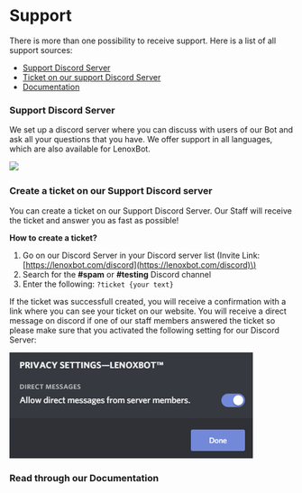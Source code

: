 # Support

There is more than one possibility to receive support. Here is a list of all support sources:

* [Support Discord Server](support.md#support-discord-server)
* [Ticket on our support Discord Server](support.md#create-a-ticket-on-our-support-discord-server)
* [Documentation](support.md#read-through-our-documentation)

### Support Discord Server

We set up a discord server where you can discuss with users of our Bot and ask all your questions that you have. We offer support in all languages, which are also available for LenoxBot.

[![](https://discordapp.com/api/guilds/352896116812939264/embed.png?style=banner3)](https://lenoxbot.com/discord)

### Create a ticket on our Support Discord server

You can create a ticket on our Support Discord Server. Our Staff will receive the ticket and answer you as fast as possible! 

**How to create a ticket?**

1. Go on our Discord Server in your Discord server list \(Invite Link: [https://lenoxbot.com/discord](https://lenoxbot.com/discord)\)
2. Search for the **\#spam** or **\#testing** Discord channel
3. Enter the following: `?ticket {your text}`

If the ticket was successfull created, you will receive a confirmation with a link where you can see your ticket on our website. You will receive a direct message on discord if one of our staff members answered the ticket so please make sure that you activated the following setting for our Discord Server:

![Discord server privacy settings](../.gitbook/assets/ptxrwhx.png)

### Read through our Documentation

